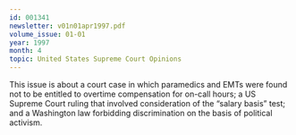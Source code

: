 ```yaml
---
id: 001341
newsletter: v01n01apr1997.pdf
volume_issue: 01-01
year: 1997
month: 4
topic: United States Supreme Court Opinions
---
```


This issue is about a court case in which paramedics and EMTs were found not to be entitled to overtime compensation for on-call hours; a US Supreme Court ruling that involved consideration of the “salary basis” test; and a Washington law forbidding discrimination on the basis of political activism.
